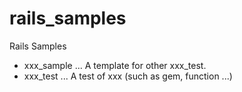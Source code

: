 rails_samples
=============

Rails Samples

* xxx_sample ... A template for other xxx_test.
* xxx_test   ... A test of xxx (such as gem, function ...)
